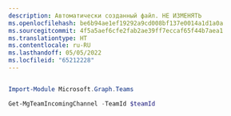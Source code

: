 ```yaml
---
description: Автоматически созданный файл. НЕ ИЗМЕНЯТЬ
ms.openlocfilehash: be6b94ae1ef19292a9cd008bf137e0014a1d1a0a
ms.sourcegitcommit: 4f5a5aef6cfe2fab2ae39ff7eccaf65f44b7aea1
ms.translationtype: HT
ms.contentlocale: ru-RU
ms.lasthandoff: 05/05/2022
ms.locfileid: "65212228"
---
```

```powershell

Import-Module Microsoft.Graph.Teams

Get-MgTeamIncomingChannel -TeamId $teamId

```
